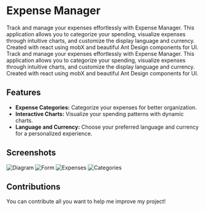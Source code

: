 # Expense Manager

Track and manage your expenses effortlessly with Expense Manager. This application allows you to categorize your spending, visualize expenses through intuitive charts, and customize the display language and currency. Created with react using mobX and beautiful Ant Design components for UI.
Track and manage your expenses effortlessly with Expense Manager. This application allows you to categorize your spending, visualize expenses through intuitive charts, and customize the display language and currency. Created with react using mobX and beautiful Ant Design components for UI.

## Features

- **Expense Categories:** Categorize your expenses for better organization.
- **Interactive Charts:** Visualize your spending patterns with dynamic charts.
- **Language and Currency:** Choose your preferred language and currency for a personalized experience.

## Screenshots

![Diagram](https://i.ibb.co/3vLBSZF/image.png)
![Form](https://i.ibb.co/vQQ3n7C/image.png)
![Expenses](https://i.ibb.co/hKmRZWF/image.png)
![Categories](https://i.ibb.co/8cG38yM/image.png)

## Contributions

You can contribute all you want to help me improve my project!
